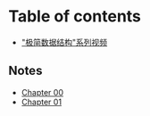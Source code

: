 # Table of contents

* ["极简数据结构"系列视频](README.md)

## Notes

* [Chapter 00](notes/chapter_00.md)
* [Chapter 01](notes/chapter_01.md)

